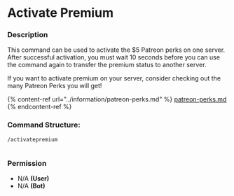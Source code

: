 # Activate Premium

### Description

This command can be used to activate the $5 Patreon perks on one server. After successful activation, you must wait 10 seconds before you can use the command again to transfer the premium status to another server.

If you want to activate premium on your server, consider checking out the many Patreon Perks you will get!

{% content-ref url="../information/patreon-perks.md" %}
[patreon-perks.md](../information/patreon-perks.md)
{% endcontent-ref %}

### Command Structure:

```
/activatepremium
```

<figure><img src="https://i.imgur.com/UMaGMqS.png" alt=""><figcaption></figcaption></figure>

### **Permission**

* N/A **(User)**
* N/A **(Bot)**
